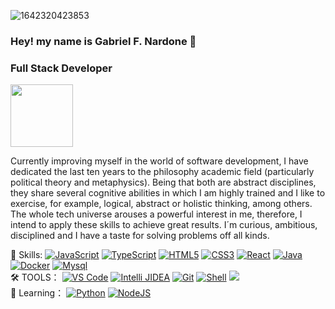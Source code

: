 
![1642320423853](https://user-images.githubusercontent.com/48784001/203785020-2b4826c1-7ddb-4de8-b65b-ebf6e04c5290.jpeg)

### Hey! my name is Gabriel F. Nardone 👋
### Full Stack Developer

<img align='center' src="https://media.giphy.com/media/M9gbBd9nbDrOTu1Mqx/giphy.gif" width="100">


Currently improving myself in the world of software development, I have dedicated the last ten years to the philosophy academic field (particularly political theory and metaphysics). Being that both are abstract disciplines, they share several cognitive abilities in which I am highly trained and I like to exercise, for example, logical, abstract or holistic thinking, among others. The whole tech universe arouses a powerful interest in me, therefore, I intend to apply these skills to achieve great results. I´m curious, ambitious, disciplined and I have a taste for solving problems off all kinds.



🔭 Skills: 
[![JavaScript](https://img.shields.io/badge/-JavaScript-darkgreen?style=flat-circle&logo=javascript)]()
[![TypeScript](https://img.shields.io/badge/-TypeScript-blue?style=flat-circle&logo=typescript)]()
[![HTML5](https://img.shields.io/badge/-HTML5-brown?style=flat-circle&logo=html5)]()
[![CSS3](https://img.shields.io/badge/-CSS3-pink?style=flat-circle&logo=css3)]()
[![React](https://img.shields.io/badge/-React-lightblue?style=flat-circle&logo=react)]()
[![Java](https://img.shields.io/badge/-Java-gray?style=flat-circle&logo=java)]()
[![Docker](https://img.shields.io/badge/-Docker-black?style=flat-circle&logo=Docker)]()
[![Mysql](https://img.shields.io/badge/-Mysql-white?style=flat-circle&logo=mysql)]()
</br>
:hammer_and_wrench: TOOLS：
[![VS Code](https://img.shields.io/badge/-VSCode-blue?style=flat-circle&logo=VSCode)]()
[![Intelli JIDEA](https://img.shields.io/badge/-IntelliJIDEA-black?style=flat-circle&logo=IntelliJIDEA)]()
[![Git](https://img.shields.io/badge/-Git-yellow?style=flat-circle&logo=git)]()
[![Shell](https://img.shields.io/badge/-Shell-red?style=flat-circle&logo=shell)]()
[![](https://img.shields.io/badge/-GitHub-black?style=flat-circle&logo=GitHub)]()
</br>
🌱 Learning：
[![Python](https://img.shields.io/badge/-Python-yellow?style=flat-circle&logo=Python)]()
[![NodeJS](https://img.shields.io/badge/-NodeJS-green?style=flat-circle&logo=Nodejs)]()
